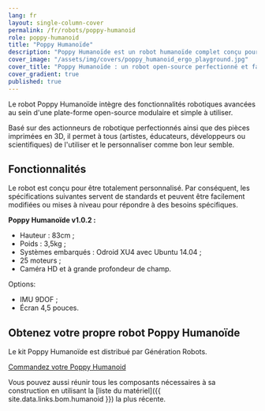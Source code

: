 ```yaml
---
lang: fr
layout: single-column-cover
permalink: /fr/robots/poppy-humanoid
role: poppy-humanoid
title: "Poppy Humanoïde"
description: "Poppy Humanoïde est un robot humanoïde complet conçu pour être robuste aux expérimentations et personnalisable pour être adapté aux besoins des utilisateurs"
cover_image: "/assets/img/covers/poppy_humanoid_ergo_playground.jpg"
cover_title: "Poppy Humanoïde : un robot open-source perfectionné et facile à utiliser"
cover_gradient: true
published: true
---
```


<p class="lead">
  Le robot Poppy Humanoïde intègre des fonctionnalités robotiques avancées au sein d'une plate-forme open-source modulaire et simple à utiliser.
</p>

Basé sur des actionneurs de robotique perfectionnés ainsi que des pièces imprimées en 3D, il permet à tous (artistes, éducateurs, développeurs ou scientifiques) de l'utiliser et le personnaliser comme bon leur semble.

## Fonctionnalités

Le robot est conçu pour être totalement personnalisé. Par conséquent, les spécifications suivantes servent de standards et peuvent être facilement modifiées ou mises à niveau pour répondre à des besoins spécifiques.

**Poppy Humanoïde v1.0.2 :**

- Hauteur : 83cm ;
- Poids : 3,5kg ;
- Systèmes embarqués : Odroid XU4 avec Ubuntu 14.04 ;
- 25 moteurs ;
- Caméra HD et à grande profondeur de champ.

Options:

- IMU 9DOF ;
- Écran 4,5 pouces.

## Obtenez votre propre robot Poppy Humanoïde

Le kit Poppy Humanoïde est distribué par Génération Robots.

<a href="http://www.generationrobots.com/fr/312-poppy-humanoid-robot" class="button success">Commandez votre Poppy Humanoid</a>

Vous pouvez aussi réunir tous les composants nécessaires à sa construction en utilisant la [liste du matériel]({{ site.data.links.bom.humanoid }}) la plus récente.
